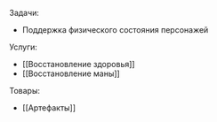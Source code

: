 Задачи:
- Поддержка физического состояния персонажей 

Услуги:
- [[Восстановление здоровья]]
- [[Восстановление маны]]

Товары:
- [[Артефакты]]